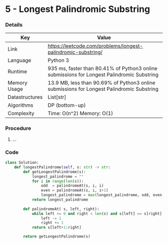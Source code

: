 # 5 - Longest Palindromic Substring

### Details

| Key | Value |
| --- | ----- |
| Link | https://leetcode.com/problems/longest-palindromic-substring/
| Language | Python 3
| Runtime | 935 ms, faster than 80.41% of Python3 online submissions for Longest Palindromic Substring
| Memory Usage | 13.9 MB, less than 90.69% of Python3 online submissions for Longest Palindromic Substring
| Datastructures | List[str]
| Algorithms | DP (bottom-up)
| Complexity | Time: O(n^2) Memory: O(1)

### Procedure

1. ...

### Code

```python
class Solution:
    def longestPalindrome(self, s: str) -> str:
        def getLongestPalindrome(s):
            longest_palindrome = ""
            for i in range(len(s)):        
                odd  = palindromeAt(s, i, i)
                even = palindromeAt(s, i, i+1)
                longest_palindrome = max(longest_palindrome, odd, even, key=len)
            return longest_palindrome
 
        def palindromeAt( s, left, right):    
            while left >= 0 and right < len(s) and s[left] == s[right]:
                left -= 1
                right += 1
            return s[left+1:right]

        return getLongestPalindrome(s)
```
